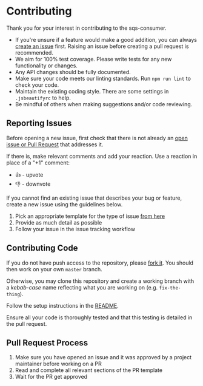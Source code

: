 # Contributing

Thank you for your interest in contributing to the sqs-consumer. 

* If you're unsure if a feature would make a good addition, you can always [create an issue](https://github.com/RobPethick/sqs-consumer-2/issues/new) first. Raising an issue before creating a pull request is recommended. 
* We aim for 100% test coverage. Please write tests for any new functionality or changes.
* Any API changes should be fully documented.
* Make sure your code meets our linting standards. Run `npm run lint` to check your code.
* Maintain the existing coding style. There are some settings in `.jsbeautifyrc` to help.
* Be mindful of others when making suggestions and/or code reviewing.



## Reporting Issues
Before opening a new issue, first check that there is not already an [open issue or Pull Request](https://github.com/RobPethick/sqs-consumer-2/issues?utf8=%E2%9C%93&q=is%3Aopen) that addresses it.

If there is, make relevant comments and add your reaction. Use a reaction in place of a "+1" comment:
* 👍 - upvote
* 👎 - downvote

If you cannot find an existing issue that describes your bug or feature, create a new issue using the guidelines below.

1. Pick an appropriate template for the type of issue [from here](https://github.com/RobPethick/sqs-consumer-2/issues/choose)
2. Provide as much detail as possible
3. Follow your issue in the issue tracking workflow

## Contributing Code
If you do not have push access to the repository, please [fork it](https://help.github.com/en/articles/fork-a-repo). You should then work on your own `master` branch.

Otherwise, you may clone this repository and create a working branch with a _kebab-case_ name reflecting what you are working on (e.g. `fix-the-thing`).

Follow the setup instructions in the [README](../README.md).

Ensure all your code is thoroughly tested and that this testing is detailed in the pull request.

## Pull Request Process
1. Make sure you have opened an issue and it was approved by a project maintainer before working on a PR
2. Read and complete all relevant sections of the PR template
3. Wait for the PR get approved
